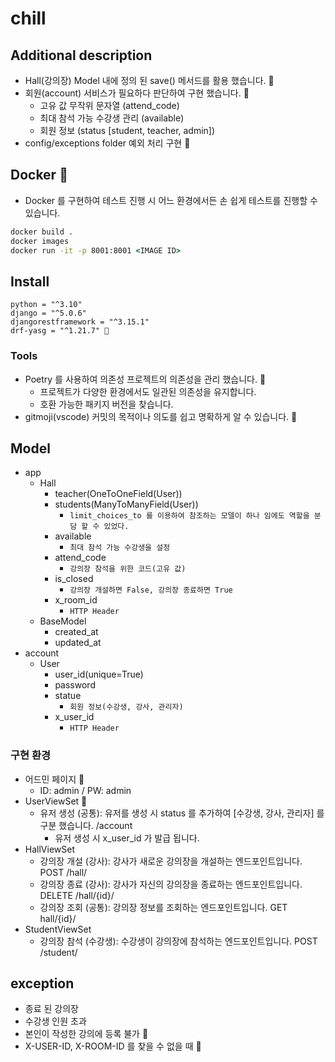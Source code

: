 # chill

## Additional description

- Hall(강의장) Model 내에 정의 된 save() 메서드를 활용 했습니다. 🚀
- 회원(account) 서비스가 필요하다 판단하여 구현 했습니다. 🚀
  - 고유 값 무작위 문자열 (attend_code)
  - 최대 참석 가능 수강생 관리 (available)
  - 회원 정보 (status [student, teacher, admin])
- config/exceptions folder 예외 처리 구현 🚀

## Docker 🚀

- Docker 를 구현하여 테스트 진행 시 어느 환경에서든 손 쉽게 테스트를 진행할 수 있습니다.

```cmd
docker build .
docker images
docker run -it -p 8001:8001 <IMAGE ID>
```

## Install

```
python = "^3.10"
django = "^5.0.6"
djangorestframework = "^3.15.1"
drf-yasg = "^1.21.7" 🚀
```

### Tools

- Poetry 를 사용하여 의존성 프로젝트의 의존성을 관리 했습니다. 🚀
  - 프로젝트가 다양한 환경에서도 일관된 의존성을 유지합니다.
  - 호환 가능한 패키지 버전을 찾습니다.
- gitmoji(vscode) 커밋의 목적이나 의도를 쉽고 명확하게 알 수 있습니다. 🚀

## Model

- app
  - Hall
    - teacher(OneToOneField(User)) 
    - students(ManyToManyField(User))
      - ```limit_choices_to 를 이용하여 참조하는 모델이 하나 임에도 역할을 분담 할 수 있었다.```
    - available
      - ```최대 참석 가능 수강생을 설정```
    - attend_code
      - ```강의장 참석을 위한 코드(고유 값)```
    - is_closed
      - ```강의장 개설하면 False, 강의장 종료하면 True ```
    - x_room_id
      - ```HTTP Header```
  - BaseModel
    - created_at
    - updated_at
- account
  - User
    - user_id(unique=True)
    - password
    - statue
      - ```회원 정보(수강생, 강사, 관리자)```
    - x_user_id
      - ```HTTP Header```

### 구현 환경

- 어드민 페이지 🚀
  - ID: admin / PW: admin 
- UserViewSet 🚀
  - 유저 생성 (공통): 유저를 생성 시 status 를 추가하여 [수강생, 강사, 관리자] 를 구분 했습니다. /account
    - 유저 생성 시 x_user_id 가 발급 됩니다.
- HallViewSet
  - 강의장 개설 (강사): 강사가 새로운 강의장을 개설하는 엔드포인트입니다. POST /hall/
  - 강의장 종료 (강사): 강사가 자신의 강의장을 종료하는 엔드포인트입니다. DELETE /hall/{id}/
  - 강의장 조회 (공통): 강의장 정보를 조회하는 엔드포인트입니다. GET hall/{id}/
- StudentViewSet
  - 강의장 참석 (수강생): 수강생이 강의장에 참석하는 엔드포인트입니다. POST /student/

## exception

- 종료 된 강의장
- 수강생 인원 초과
- 본인이 작성한 강의에 등록 불가 🚀
- X-USER-ID, X-ROOM-ID 를 찾을 수 없을 때 🚀
